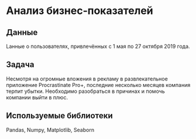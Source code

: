 # Анализ бизнес-показателей

## Данные

Lанные о пользователях, привлечённых с 1 мая по 27 октября 2019 года.

## Задача

Несмотря на огромные вложения в рекламу в развлекательное приложение Procrastinate Pro+, последние несколько месяцев компания терпит убытки. Необходимо разобраться в причинах и помочь компании выйти в плюс.

## Используемые библиотеки
Pandas,
Numpy,
Matplotlib,
Seaborn



